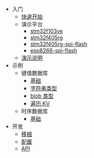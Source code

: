- 入门
  - [快速开始](zh-cn/quick-started.md)
  - 演示平台
    - [stm32f103ve](zh-cn/demo-stm32f103ve.md)
    - [stm32f405rg](zh-cn/demo-stm32f405rg.md)
    - [stm32f405rg-spi-flash](zh-cn/demo-stm32f405rg-spi-flash.md)
    - [esp8266-spi-flash](zh-cn/demo-esp8266-spi-flash.md)
  - [演示说明](zh-cn/demo-details.md)
- 示例
  - 键值数据库
    - [基础](zh-cn/sample-kvdb-basic.md)
    - [字符串类型](zh-cn/sample-kvdb-type-string.md)
    - [blob 类型](zh-cn/sample-kvdb-type-blob.md)
    - [遍历 KV](zh-cn/sample-kvdb-traversal.md)
  - 时序数据库
    - [基础](zh-cn/sample-tsdb-basic.md)
- 开发
  - [移植](zh-cn/porting.md)
  - [配置](zh-cn/configuration.md)
  - [API](zh-cn/api.md)
